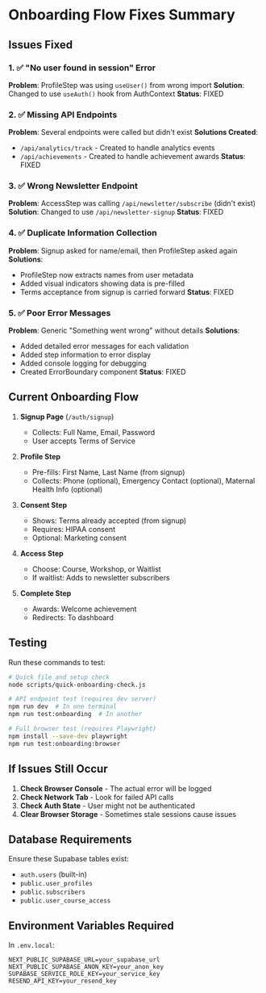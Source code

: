 # Onboarding Flow Fixes Summary

## Issues Fixed

### 1. ✅ "No user found in session" Error
**Problem**: ProfileStep was using `useUser()` from wrong import
**Solution**: Changed to use `useAuth()` hook from AuthContext
**Status**: FIXED

### 2. ✅ Missing API Endpoints
**Problem**: Several endpoints were called but didn't exist
**Solutions Created**:
- `/api/analytics/track` - Created to handle analytics events
- `/api/achievements` - Created to handle achievement awards
**Status**: FIXED

### 3. ✅ Wrong Newsletter Endpoint
**Problem**: AccessStep was calling `/api/newsletter/subscribe` (didn't exist)
**Solution**: Changed to use `/api/newsletter-signup`
**Status**: FIXED

### 4. ✅ Duplicate Information Collection
**Problem**: Signup asked for name/email, then ProfileStep asked again
**Solutions**:
- ProfileStep now extracts names from user metadata
- Added visual indicators showing data is pre-filled
- Terms acceptance from signup is carried forward
**Status**: FIXED

### 5. ✅ Poor Error Messages
**Problem**: Generic "Something went wrong" without details
**Solutions**:
- Added detailed error messages for each validation
- Added step information to error display
- Added console logging for debugging
- Created ErrorBoundary component
**Status**: FIXED

## Current Onboarding Flow

1. **Signup Page** (`/auth/signup`)
   - Collects: Full Name, Email, Password
   - User accepts Terms of Service

2. **Profile Step** 
   - Pre-fills: First Name, Last Name (from signup)
   - Collects: Phone (optional), Emergency Contact (optional), Maternal Health Info (optional)

3. **Consent Step**
   - Shows: Terms already accepted (from signup)
   - Requires: HIPAA consent
   - Optional: Marketing consent

4. **Access Step**
   - Choose: Course, Workshop, or Waitlist
   - If waitlist: Adds to newsletter subscribers

5. **Complete Step**
   - Awards: Welcome achievement
   - Redirects: To dashboard

## Testing

Run these commands to test:
```bash
# Quick file and setup check
node scripts/quick-onboarding-check.js

# API endpoint test (requires dev server)
npm run dev  # In one terminal
npm run test:onboarding  # In another

# Full browser test (requires Playwright)
npm install --save-dev playwright
npm run test:onboarding:browser
```

## If Issues Still Occur

1. **Check Browser Console** - The actual error will be logged
2. **Check Network Tab** - Look for failed API calls
3. **Check Auth State** - User might not be authenticated
4. **Clear Browser Storage** - Sometimes stale sessions cause issues

## Database Requirements

Ensure these Supabase tables exist:
- `auth.users` (built-in)
- `public.user_profiles`
- `public.subscribers`
- `public.user_course_access`

## Environment Variables Required

In `.env.local`:
```
NEXT_PUBLIC_SUPABASE_URL=your_supabase_url
NEXT_PUBLIC_SUPABASE_ANON_KEY=your_anon_key
SUPABASE_SERVICE_ROLE_KEY=your_service_key
RESEND_API_KEY=your_resend_key
```